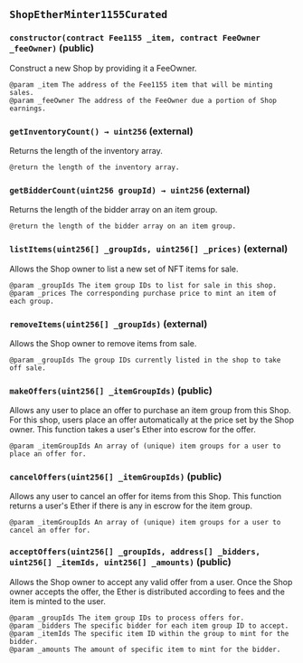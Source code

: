 ## `ShopEtherMinter1155Curated`






### `constructor(contract Fee1155 _item, contract FeeOwner _feeOwner)` (public)

Construct a new Shop by providing it a FeeOwner.

    @param _item The address of the Fee1155 item that will be minting sales.
    @param _feeOwner The address of the FeeOwner due a portion of Shop earnings.



### `getInventoryCount() → uint256` (external)

Returns the length of the inventory array.

    @return the length of the inventory array.



### `getBidderCount(uint256 groupId) → uint256` (external)

Returns the length of the bidder array on an item group.

    @return the length of the bidder array on an item group.



### `listItems(uint256[] _groupIds, uint256[] _prices)` (external)

Allows the Shop owner to list a new set of NFT items for sale.

    @param _groupIds The item group IDs to list for sale in this shop.
    @param _prices The corresponding purchase price to mint an item of each group.



### `removeItems(uint256[] _groupIds)` (external)

Allows the Shop owner to remove items from sale.

    @param _groupIds The group IDs currently listed in the shop to take off sale.



### `makeOffers(uint256[] _itemGroupIds)` (public)

Allows any user to place an offer to purchase an item group from this Shop.
    For this shop, users place an offer automatically at the price set by the
    Shop owner. This function takes a user's Ether into escrow for the offer.

    @param _itemGroupIds An array of (unique) item groups for a user to place an offer for.



### `cancelOffers(uint256[] _itemGroupIds)` (public)

Allows any user to cancel an offer for items from this Shop. This function
    returns a user's Ether if there is any in escrow for the item group.

    @param _itemGroupIds An array of (unique) item groups for a user to cancel an offer for.



### `acceptOffers(uint256[] _groupIds, address[] _bidders, uint256[] _itemIds, uint256[] _amounts)` (public)

Allows the Shop owner to accept any valid offer from a user. Once the Shop
    owner accepts the offer, the Ether is distributed according to fees and the
    item is minted to the user.

    @param _groupIds The item group IDs to process offers for.
    @param _bidders The specific bidder for each item group ID to accept.
    @param _itemIds The specific item ID within the group to mint for the bidder.
    @param _amounts The amount of specific item to mint for the bidder.




